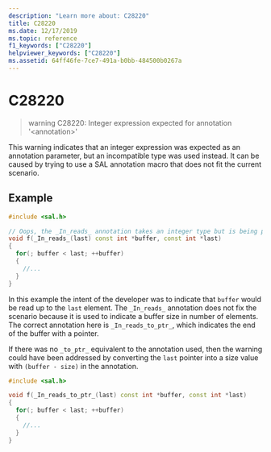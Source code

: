 ```yaml
---
description: "Learn more about: C28220"
title: C28220
ms.date: 12/17/2019
ms.topic: reference
f1_keywords: ["C28220"]
helpviewer_keywords: ["C28220"]
ms.assetid: 64ff46fe-7ce7-491a-b0bb-484500b0267a
---
```

# C28220

> warning C28220: Integer expression expected for annotation '\<annotation\>'

This warning indicates that an integer expression was expected as an annotation parameter, but an incompatible type was used instead. It can be caused by trying to use a SAL annotation macro that does not fit the current scenario.

## Example

```cpp
#include <sal.h>

// Oops, the _In_reads_ annotation takes an integer type but is being passed a pointer
void f(_In_reads_(last) const int *buffer, const int *last)
{
  for(; buffer < last; ++buffer)
  {
    //...
  }
}
```

In this example the intent of the developer was to indicate that `buffer` would be read up to the `last` element.  The `_In_reads_` annotation does not fix the scenario because it is used to indicate a buffer size in number of elements. The correct annotation here is `_In_reads_to_ptr_`, which indicates the end of the buffer with a pointer.

If there was no `_to_ptr_` equivalent to the annotation used, then the warning could have been addressed by converting the `last` pointer into a size value with `(buffer - size)` in the annotation.

```cpp
#include <sal.h>

void f(_In_reads_to_ptr_(last) const int *buffer, const int *last)
{
  for(; buffer < last; ++buffer)
  {
    //...
  }
}
```

